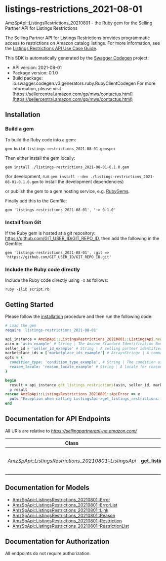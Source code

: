 # listings-restrictions_2021-08-01

AmzSpApi::ListingsRestrictions_20210801 - the Ruby gem for the Selling Partner API for Listings Restrictions

The Selling Partner API for Listings Restrictions provides programmatic access to restrictions on Amazon catalog listings.  For more information, see the [Listings Restrictions API Use Case Guide](doc:listings-restrictions-api-v2021-08-01-use-case-guide).

This SDK is automatically generated by the [Swagger Codegen](https://github.com/swagger-api/swagger-codegen) project:

- API version: 2021-08-01
- Package version: 0.1.0
- Build package: io.swagger.codegen.v3.generators.ruby.RubyClientCodegen
For more information, please visit [https://sellercentral.amazon.com/gp/mws/contactus.html](https://sellercentral.amazon.com/gp/mws/contactus.html)

## Installation

### Build a gem

To build the Ruby code into a gem:

```shell
gem build listings-restrictions_2021-08-01.gemspec
```

Then either install the gem locally:

```shell
gem install ./listings-restrictions_2021-08-01-0.1.0.gem
```
(for development, run `gem install --dev ./listings-restrictions_2021-08-01-0.1.0.gem` to install the development dependencies)

or publish the gem to a gem hosting service, e.g. [RubyGems](https://rubygems.org/).

Finally add this to the Gemfile:

    gem 'listings-restrictions_2021-08-01', '~> 0.1.0'

### Install from Git

If the Ruby gem is hosted at a git repository: https://github.com/GIT_USER_ID/GIT_REPO_ID, then add the following in the Gemfile:

    gem 'listings-restrictions_2021-08-01', :git => 'https://github.com/GIT_USER_ID/GIT_REPO_ID.git'

### Include the Ruby code directly

Include the Ruby code directly using `-I` as follows:

```shell
ruby -Ilib script.rb
```

## Getting Started

Please follow the [installation](#installation) procedure and then run the following code:
```ruby
# Load the gem
require 'listings-restrictions_2021-08-01'

api_instance = AmzSpApi::ListingsRestrictions_20210801::ListingsApi.new
asin = 'asin_example' # String | The Amazon Standard Identification Number (ASIN) of the item.
seller_id = 'seller_id_example' # String | A selling partner identifier, such as a merchant account.
marketplace_ids = ['marketplace_ids_example'] # Array<String> | A comma-delimited list of Amazon marketplace identifiers for the request.
opts = { 
  condition_type: 'condition_type_example', # String | The condition used to filter restrictions.
  reason_locale: 'reason_locale_example' # String | A locale for reason text localization. When not provided, the default language code of the first marketplace is used. Examples: \"en_US\", \"fr_CA\", \"fr_FR\". Localized messages default to \"en_US\" when a localization is not available in the specified locale.
}

begin
  result = api_instance.get_listings_restrictions(asin, seller_id, marketplace_ids, opts)
  p result
rescue AmzSpApi::ListingsRestrictions_20210801::ApiError => e
  puts "Exception when calling ListingsApi->get_listings_restrictions: #{e}"
end
```

## Documentation for API Endpoints

All URIs are relative to *https://sellingpartnerapi-na.amazon.com/*

Class | Method | HTTP request | Description
------------ | ------------- | ------------- | -------------
*AmzSpApi::ListingsRestrictions_20210801::ListingsApi* | [**get_listings_restrictions**](docs/ListingsApi.md#get_listings_restrictions) | **GET** /listings/2021-08-01/restrictions | 

## Documentation for Models

 - [AmzSpApi::ListingsRestrictions_20210801::Error](docs/Error.md)
 - [AmzSpApi::ListingsRestrictions_20210801::ErrorList](docs/ErrorList.md)
 - [AmzSpApi::ListingsRestrictions_20210801::Link](docs/Link.md)
 - [AmzSpApi::ListingsRestrictions_20210801::Reason](docs/Reason.md)
 - [AmzSpApi::ListingsRestrictions_20210801::Restriction](docs/Restriction.md)
 - [AmzSpApi::ListingsRestrictions_20210801::RestrictionList](docs/RestrictionList.md)

## Documentation for Authorization

 All endpoints do not require authorization.


